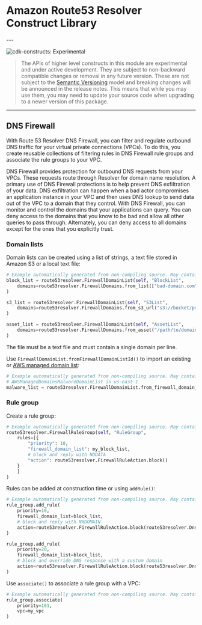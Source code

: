 # Amazon Route53 Resolver Construct Library

<!--BEGIN STABILITY BANNER-->---


![cdk-constructs: Experimental](https://img.shields.io/badge/cdk--constructs-experimental-important.svg?style=for-the-badge)

> The APIs of higher level constructs in this module are experimental and under active development.
> They are subject to non-backward compatible changes or removal in any future version. These are
> not subject to the [Semantic Versioning](https://semver.org/) model and breaking changes will be
> announced in the release notes. This means that while you may use them, you may need to update
> your source code when upgrading to a newer version of this package.

---
<!--END STABILITY BANNER-->

## DNS Firewall

With Route 53 Resolver DNS Firewall, you can filter and regulate outbound DNS traffic for your
virtual private connections (VPCs). To do this, you create reusable collections of filtering rules
in DNS Firewall rule groups and associate the rule groups to your VPC.

DNS Firewall provides protection for outbound DNS requests from your VPCs. These requests route
through Resolver for domain name resolution. A primary use of DNS Firewall protections is to help
prevent DNS exfiltration of your data. DNS exfiltration can happen when a bad actor compromises
an application instance in your VPC and then uses DNS lookup to send data out of the VPC to a domain
that they control. With DNS Firewall, you can monitor and control the domains that your applications
can query. You can deny access to the domains that you know to be bad and allow all other queries
to pass through. Alternately, you can deny access to all domains except for the ones that you
explicitly trust.

### Domain lists

Domain lists can be created using a list of strings, a text file stored in Amazon S3 or a local
text file:

```python
# Example automatically generated from non-compiling source. May contain errors.
block_list = route53resolver.FirewallDomainList(self, "BlockList",
    domains=route53resolver.FirewallDomains.from_list(["bad-domain.com", "bot-domain.net"])
)

s3_list = route53resolver.FirewallDomainList(self, "S3List",
    domains=route53resolver.FirewallDomains.from_s3_url("s3://bucket/prefix/object")
)

asset_list = route53resolver.FirewallDomainList(self, "AssetList",
    domains=route53resolver.FirewallDomains.from_asset("/path/to/domains.txt")
)
```

The file must be a text file and must contain a single domain per line.

Use `FirewallDomainList.fromFirewallDomainListId()` to import an existing or [AWS managed domain list](https://docs.aws.amazon.com/Route53/latest/DeveloperGuide/resolver-dns-firewall-managed-domain-lists.html):

```python
# Example automatically generated from non-compiling source. May contain errors.
# AWSManagedDomainsMalwareDomainList in us-east-1
malware_list = route53resolver.FirewallDomainList.from_firewall_domain_list_id(self, "Malware", "rslvr-fdl-2c46f2ecbfec4dcc")
```

### Rule group

Create a rule group:

```python
# Example automatically generated from non-compiling source. May contain errors.
route53resolver.FirewallRuleGroup(self, "RuleGroup",
    rules=[{
        "priority": 10,
        "firewall_domain_list": my_block_list,
        # block and reply with NODATA
        "action": route53resolver.FirewallRuleAction.block()
    }
    ]
)
```

Rules can be added at construction time or using `addRule()`:

```python
# Example automatically generated from non-compiling source. May contain errors.
rule_group.add_rule(
    priority=10,
    firewall_domain_list=block_list,
    # block and reply with NXDOMAIN
    action=route53resolver.FirewallRuleAction.block(route53resolver.DnsBlockResponse.nx_domain())
)

rule_group.add_rule(
    priority=20,
    firewall_domain_list=block_list,
    # block and override DNS response with a custom domain
    action=route53resolver.FirewallRuleAction.block(route53resolver.DnsBlockResponse.override("amazon.com"))
)
```

Use `associate()` to associate a rule group with a VPC:

```python
# Example automatically generated from non-compiling source. May contain errors.
rule_group.associate(
    priority=101,
    vpc=my_vpc
)
```
